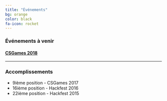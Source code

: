 ```yaml
---
title: "Événements"
bg: orange
color: black
fa-icon: rocket
---
```


### Événements à venir

#### [CSGames 2018](http://csgames.org/corpo/)

---

### Accomplissements

- 9ième position - CSGames 2017
- 16ième position - Hackfest 2016
- 22ième position - Hackfest 2015
